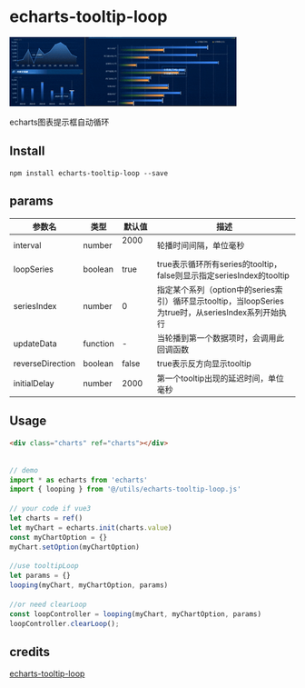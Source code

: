 # echarts-tooltip-loop
![image](./demo.gif)


echarts图表提示框自动循环

## Install

```node
npm install echarts-tooltip-loop --save
```


## params

| 参数名              | 类型     | 默认值 | 描述  |
| ------------------ | -------- | ------- | ------------ |
| interval           | number   | 2000 <img width=40/>| 轮播时间间隔，单位毫秒                                                                               |
| loopSeries         | boolean  | true    | true表示循环所有series的tooltip，false则显示指定seriesIndex的tooltip                                 |
| seriesIndex        | number   | 0       | 指定某个系列（option中的series索引）循环显示tooltip，当loopSeries为true时，从seriesIndex系列开始执行 |
| updateData         | function | -       | 当轮播到第一个数据项时，会调用此回调函数                                                             |
| reverseDirection   | boolean  | false   | true表示反方向显示tooltip                                                                            |
| initialDelay       | number   | 2000    | 第一个tooltip出现的延迟时间，单位毫秒                                                                |

## Usage

```html
<div class="charts" ref="charts"></div>
```

```js

// demo 
import * as echarts from 'echarts'
import { looping } from '@/utils/echarts-tooltip-loop.js'

// your code if vue3
let charts = ref()
let myChart = echarts.init(charts.value)
const myChartOption = {}
myChart.setOption(myChartOption)

//use tooltipLoop
let params = {}
looping(myChart, myChartOption, params)

//or need clearLoop
const loopController = looping(myChart, myChartOption, params)
loopController.clearLoop();

```

## credits
[echarts-tooltip-loop](https://github.com/carsum/echarts-tooltip-loop)









